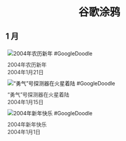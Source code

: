 
<h1 align="center"> 谷歌涂鸦 </h1>




## 1 月

<div class="image">


<img src="https://lh3.googleusercontent.com/X9lZWpL9obeNm3psKKL--U4ppf2nzlqEWOYzBk6tO9uCx0urvHWj1Tt-F5BvALwaQKxFE2OHbEZKlAGycgONTMSRxHwEBGINlnrCFteP=s660" alt="2004年农历新年 #GoogleDoodle" style="margin: 5px"/>
<div class="info" style="font-size: 14px; color:#333333; margin:5px"><div class="title">2004年农历新年</div><div class="date">2004年1月21日</div></div>

<img src="https://lh3.googleusercontent.com/S8oxA3KnFnGsQnc7ZFyJ1wNdgWSPuYKuh3R2o9fZmuz-Sl4aXj_leDMz2eIhvqAex3ubjU4QcjifcCHu9fO9d_6EZMF5GHmJtMo28MUE=s660" alt="“勇气”号探测器在火星着陆 #GoogleDoodle" style="margin: 5px"/>
<div class="info" style="font-size: 14px; color:#333333; margin:5px"><div class="title">“勇气”号探测器在火星着陆</div><div class="date">2004年1月15日</div></div>

<img src="https://www.google.com/logos/2004/newyear04.gif" alt="2004年新年快乐 #GoogleDoodle" style="margin: 5px"/>
<div class="info" style="font-size: 14px; color:#333333; margin:5px"><div class="title">2004年新年快乐</div><div class="date">2004年1月1日</div></div>

</div>








